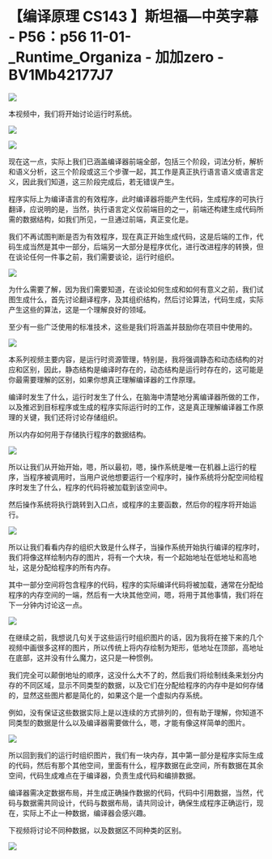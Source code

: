# 【编译原理 CS143 】斯坦福—中英字幕 - P56：p56 11-01-_Runtime_Organiza - 加加zero - BV1Mb42177J7

![](img/7af9c6c94efb575aafd2e6364d2af361_0.png)

本视频中，我们将开始讨论运行时系统。

![](img/7af9c6c94efb575aafd2e6364d2af361_2.png)

![](img/7af9c6c94efb575aafd2e6364d2af361_3.png)

现在这一点，实际上我们已涵盖编译器前端全部，包括三个阶段，词法分析，解析和语义分析，这三个阶段或这三个步骤一起，其工作是真正执行语言语义或语言定义，因此我们知道，这三阶段完成后，若无错误产生。

程序实际上为编译语言的有效程序，此时编译器将能产生代码，生成程序的可执行翻译，应说明的是，当然，执行语言定义仅前端目的之一，前端还构建生成代码所需的数据结构，如我们所见，一旦通过前端，真正变化是。

我们不再试图判断是否为有效程序，现在真正开始生成代码，这是后端的工作，代码生成当然是其中一部分，后端另一大部分是程序优化，进行改进程序的转换，但在谈论任何一件事之前，我们需要谈论，运行时组织。



![](img/7af9c6c94efb575aafd2e6364d2af361_5.png)

为什么需要了解，因为我们需要知道，在谈论如何生成和如何有意义之前，我们试图生成什么，首先讨论翻译程序，及其组织结构，然后讨论算法，代码生成，实际产生这些的算法，这是一个理解良好的领域。

至少有一些广泛使用的标准技术，这些是我们将涵盖并鼓励你在项目中使用的。

![](img/7af9c6c94efb575aafd2e6364d2af361_7.png)

本系列视频主要内容，是运行时资源管理，特别是，我将强调静态和动态结构的对应和区别，因此，静态结构是编译时存在的，动态结构是运行时存在的，这可能是你最需要理解的区别，如果你想真正理解编译器的工作原理。

编译时发生了什么，运行时发生了什么，在脑海中清楚地分离编译器所做的工作，以及推迟到目标程序或生成的程序实际运行时的工作，这是真正理解编译器工作原理的关键，我们还将讨论存储组织。

所以内存如何用于存储执行程序的数据结构。

![](img/7af9c6c94efb575aafd2e6364d2af361_9.png)

所以让我们从开始开始，嗯，所以最初，嗯，操作系统是唯一在机器上运行的程序，当程序被调用时，当用户说他想要运行一个程序时，操作系统将分配空间给程序时发生了什么，程序的代码将被加载到该空间中。

然后操作系统将执行跳转到入口点，或程序的主要函数，然后你的程序将开始运行。

![](img/7af9c6c94efb575aafd2e6364d2af361_11.png)

所以让我们看看内存的组织大致是什么样子，当操作系统开始执行编译的程序时，我们将像这样绘制内存的图片，将有一个大块，有一个起始地址在低地址和高地址，这是分配给程序的所有内存。

其中一部分空间将包含程序的代码，程序的实际编译代码将被加载，通常在分配给程序的内存空间的一端，然后有一大块其他空间，嗯，将用于其他事情，我们将在下一分钟内讨论这一点。



![](img/7af9c6c94efb575aafd2e6364d2af361_13.png)

在继续之前，我想说几句关于这些运行时组织图片的话，因为我将在接下来的几个视频中画很多这样的图片，所以传统上将内存绘制为矩形，低地址在顶部，高地址在底部，这并没有什么魔力，这只是一种惯例。

我们完全可以颠倒地址的顺序，这没什么大不了的，然后我们将绘制线条来划分内存的不同区域，显示不同类型的数据，以及它们在分配给程序的内存中是如何存储的，显然这些图片都是简化的，如果这个是一个虚拟内存系统。

例如，没有保证这些数据实际上是以连续的方式排列的，但有助于理解，你知道不同类型的数据是什么以及编译器需要做什么，嗯，才能有像这样简单的图片。



![](img/7af9c6c94efb575aafd2e6364d2af361_15.png)

所以回到我们的运行时组织图片，我们有一块内存，其中第一部分是程序实际生成的代码，然后有那个其他空间，里面有什么，程序数据在此空间，所有数据在其余空间，代码生成难点在于编译器，负责生成代码和编排数据。

编译器需决定数据布局，并生成正确操作数据的代码，代码中引用数据，当然，代码与数据需共同设计，代码与数据布局，请共同设计，确保生成程序正确运行，现在，实际上不止一种数据，编译器会感兴趣。

下视频将讨论不同种数据，以及数据区不同种类的区别。

![](img/7af9c6c94efb575aafd2e6364d2af361_17.png)
